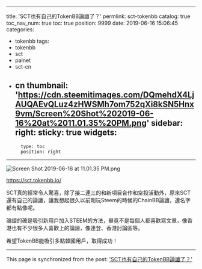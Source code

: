 
---
title: 'SCT也有自己的TokenBB論譠了？'
permlink: sct-tokenbb
catalog: true
toc_nav_num: true
toc: true
position: 9999
date: 2019-06-16 15:06:45
categories:
- tokenbb
tags:
- tokenbb
- sct
- palnet
- sct-cn
- cn
thumbnail: 'https://cdn.steemitimages.com/DQmehdX4LjAUQAEvQLuz4zHWSMh7om752qXi8kSN5Hnx9vm/Screen%20Shot%202019-06-16%20at%2011.01.35%20PM.png'
sidebar:
    right:
        sticky: true
widgets:
    -
        type: toc
        position: right
---


![Screen Shot 2019-06-16 at 11.01.35 PM.png](https://cdn.steemitimages.com/DQmehdX4LjAUQAEvQLuz4zHWSMh7om752qXi8kSN5Hnx9vm/Screen%20Shot%202019-06-16%20at%2011.01.35%20PM.png)

https://sct.tokenbb.io/

SCT真的經常令人驚喜，除了接二連三的和新項目合作和空投活動外，原來SCT還有自己的論譠，讓我想起很久以前剛玩Steem的時候的ChainBB論譠，連名字都有點像呢。

論譠的確是吸引新用戶加入STEEM的方法，畢竟不是每個人都喜歡寫文章，像香港也有不少很多人喜歡上的論譠，像連登、香港討論區等。 

希望TokenBB能吸引多點韓國用戶，取得成功！

- - -

This page is synchronized from the post: ['SCT也有自己的TokenBB論譠了？'](https://steemit.com/@htliao/sct-tokenbb)
